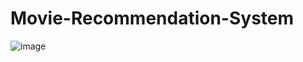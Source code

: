 # Movie-Recommendation-System

![image](https://github.com/reallywasi/Movie-Recommendation-System/assets/118682540/f66b0bc6-8b4e-4a73-82f6-37dddd4c9e37)
